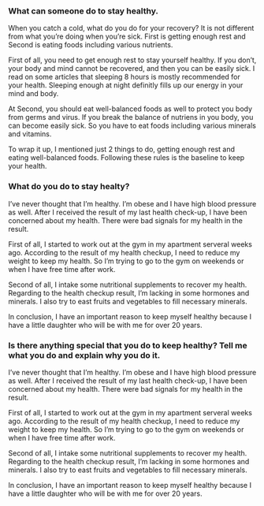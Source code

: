### What can someone do to stay healthy.
When you catch a cold, what do you do for your recovery? It is not different from what you’re doing when you’re sick. First is getting enough rest and Second is eating foods including various nutrients.
 
First of all, you need to get enough rest to stay yourself healthy. If you don’t, your body and mind cannot be recovered, and then you can be easily sick. I read on some articles that sleeping 8 hours is mostly recommended for your health. Sleeping enough at night definitly fills up our energy in your mind and body.

At Second, you should eat well-balanced foods as well to protect you body from germs and virus. If you break the balance of nutriens in you body, you can become easily sick. So you have to eat foods including various minerals and vitamins. 

To wrap it up, I mentioned just 2 things to do, getting enough rest and eating well-balanced foods. Following these rules is the baseline to keep your health.

### What do you do to stay healty?
I’ve never thought that I’m healthy. I’m obese and I have high blood pressure as well. After I received the result of my last health check-up, I have been concerned about my health. There were bad signals for my health in the result.

First of all, I started to work out at the gym in my apartment serveral weeks ago. According to the result of my health checkup, I need to reduce my weight to keep my health. So I’m trying to go to the gym on weekends or when I have free time after work.

Second of all, I intake some nutritional supplements to recover my health. Regarding to the health checkup result, I’m lacking in some hormones and minerals. I also try to east fruits and vegetables to fill necessary minerals.

In conclusion, I have an important reason to keep myself healthy because I have a little daughter who will be with me for over 20 years.

### Is there anything special that you do to keep healthy? Tell me what you do and explain why you do it.

I’ve never thought that I’m healthy. I’m obese and I have high blood pressure as well. After I received the result of my last health check-up, I have been concerned about my health. There were bad signals for my health in the result.

First of all, I started to work out at the gym in my apartment serveral weeks ago. According to the result of my health checkup, I need to reduce my weight to keep my health. So I’m trying to go to the gym on weekends or when I have free time after work.

Second of all, I intake some nutritional supplements to recover my health. Regarding to the health checkup result, I’m lacking in some hormones and minerals. I also try to east fruits and vegetables to fill necessary minerals.

In conclusion, I have an important reason to keep myself healthy because I have a little daughter who will be with me for over 20 years.

